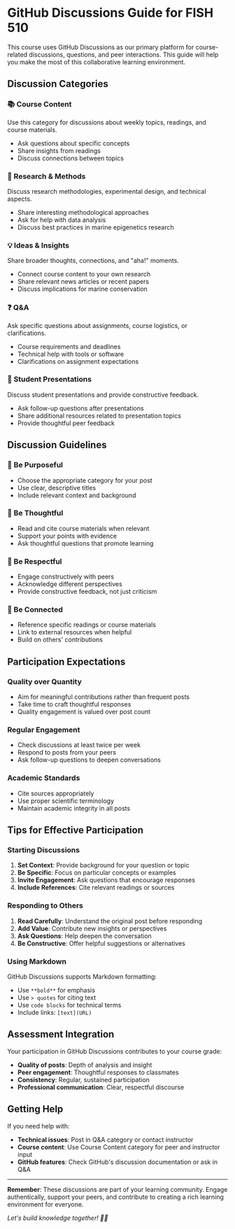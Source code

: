 # GitHub Discussions Guide for FISH 510

This course uses GitHub Discussions as our primary platform for course-related discussions, questions, and peer interactions. This guide will help you make the most of this collaborative learning environment.

## Discussion Categories

### 📚 Course Content
Use this category for discussions about weekly topics, readings, and course materials.
- Ask questions about specific concepts
- Share insights from readings
- Discuss connections between topics

### 🔬 Research & Methods
Discuss research methodologies, experimental design, and technical aspects.
- Share interesting methodological approaches
- Ask for help with data analysis
- Discuss best practices in marine epigenetics research

### 💡 Ideas & Insights
Share broader thoughts, connections, and "aha!" moments.
- Connect course content to your own research
- Share relevant news articles or recent papers
- Discuss implications for marine conservation

### ❓ Q&A
Ask specific questions about assignments, course logistics, or clarifications.
- Course requirements and deadlines
- Technical help with tools or software
- Clarifications on assignment expectations

### 🎯 Student Presentations
Discuss student presentations and provide constructive feedback.
- Ask follow-up questions after presentations
- Share additional resources related to presentation topics
- Provide thoughtful peer feedback

## Discussion Guidelines

### 🎯 Be Purposeful
- Choose the appropriate category for your post
- Use clear, descriptive titles
- Include relevant context and background

### 📖 Be Thoughtful
- Read and cite course materials when relevant
- Support your points with evidence
- Ask thoughtful questions that promote learning

### 🤝 Be Respectful
- Engage constructively with peers
- Acknowledge different perspectives
- Provide constructive feedback, not just criticism

### 🔗 Be Connected
- Reference specific readings or course materials
- Link to external resources when helpful
- Build on others' contributions

## Participation Expectations

### Quality over Quantity
- Aim for meaningful contributions rather than frequent posts
- Take time to craft thoughtful responses
- Quality engagement is valued over post count

### Regular Engagement
- Check discussions at least twice per week
- Respond to posts from your peers
- Ask follow-up questions to deepen conversations

### Academic Standards
- Cite sources appropriately
- Use proper scientific terminology
- Maintain academic integrity in all posts

## Tips for Effective Participation

### Starting Discussions
1. **Set Context**: Provide background for your question or topic
2. **Be Specific**: Focus on particular concepts or examples
3. **Invite Engagement**: Ask questions that encourage responses
4. **Include References**: Cite relevant readings or sources

### Responding to Others
1. **Read Carefully**: Understand the original post before responding
2. **Add Value**: Contribute new insights or perspectives
3. **Ask Questions**: Help deepen the conversation
4. **Be Constructive**: Offer helpful suggestions or alternatives

### Using Markdown
GitHub Discussions supports Markdown formatting:
- Use `**bold**` for emphasis
- Use `> quotes` for citing text
- Use `code blocks` for technical terms
- Include links: `[text](URL)`

## Assessment Integration

Your participation in GitHub Discussions contributes to your course grade:
- **Quality of posts**: Depth of analysis and insight
- **Peer engagement**: Thoughtful responses to classmates
- **Consistency**: Regular, sustained participation
- **Professional communication**: Clear, respectful discourse

## Getting Help

If you need help with:
- **Technical issues**: Post in Q&A category or contact instructor
- **Course content**: Use Course Content category for peer and instructor input
- **GitHub features**: Check GitHub's discussion documentation or ask in Q&A

---

**Remember**: These discussions are part of your learning community. Engage authentically, support your peers, and contribute to creating a rich learning environment for everyone.

*Let's build knowledge together! 🌊🧬*